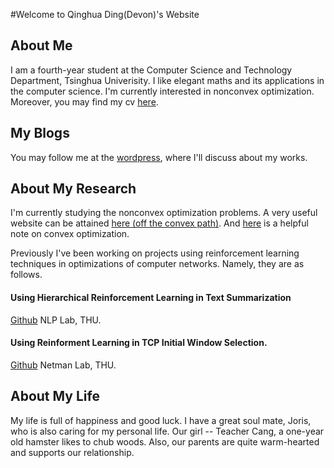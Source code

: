 #Welcome to Qinghua Ding(Devon)'s Website

## About Me

I am a fourth-year student at the Computer Science and Technology Department, Tsinghua Univerisity. I like elegant maths and its applications in the computer science. I'm currently interested in nonconvex optimization. Moreover, you may find my cv [here](./my_cv.pdf).

## My Blogs

You may follow me at the [wordpress](https://devonsplace.wordpress.com/), where I'll discuss about my works.

## About My Research

I'm currently studying the nonconvex optimization problems. A very useful website can be attained [here (off the convex path)](http://www.offconvex.org/). And [here](./opt.pdf) is a helpful note on convex optimization.

Previously I've been working on projects using reinforcement learning techniques in optimizations of computer networks. Namely, they are as follows.

#### Using Hierarchical Reinforcement Learning in Text Summarization

[Github](https://github.com/DevonQH/RL_summ) NLP Lab, THU.

#### Using Reinforment Learning in TCP Initial Window Selection.

[Github](https://github.com/Alan-Nie/nginx) Netman Lab, THU.

## About My Life

My life is full of happiness and good luck. I have a great soul mate, Joris, who is also caring for my personal life. Our girl -- Teacher Cang, a one-year old hamster likes to chub woods. Also, our parents are quite warm-hearted and supports our relationship. 
